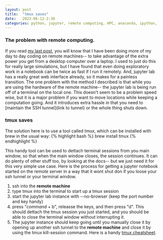 ```yaml
---
layout: post
title:  "tmux saves"
date:   2023-06-12-2:30
categories: python, jupyter, remote computing, HPC, anaconda, ipython, tmux, brew
---
```


### The problem with remote computing.
If you read [my last post](https://kylejray.github.io/python,/jupyter,/remote/computing,/hpc,/anaconda,/ipython/2023/05/01/using_jupyer_remotely.html), you will know that I have been doing more of my day to day coding on remote machines-- to take advantage of the extra power you get from a desktop computer over a laptop. I used to just do this for really large simulations, but I have found that even doing exploratory work in a notebook can be twice as fast if I run it remotely. And, jupyter lab has a really great web interface already, so it makes for a painless transition. The one problem with the method I described is that while you are using  the hardware of the remote machine-- the jupyter lab is being run off of a termiinal on the local one. This doesn't seem to be a problem speed wise, but it is a major problem if you want to move locations while keeping a computation going. And it introduces extra hassle in that you need to [maintain the SSH tunnel](link to tunnel) or the whole thing shuts down.

### tmux saves
The solution here is to use a tool called tmux, which can be installed with brew in the usual way:
{% highlight bash %}
brew install tmux
{% endhighlight %}

This handy tool can be used to dettach terminal sessions from you main window, so that when the main window closes, the session continues. It can do plenty of other stuff too, by looking at the docs-- but we just need it for this very simple use case. Here is the process for getting a jupyter notebook started on the remote server in a way that it wont shut don if you loose your ssh tunnel or your terminal window.

1. ssh into the **remote machine**
2. type tmux into the terminal to start up a tmux session
3. start the jupyter lab instance with --no-browser (keep the port number and key handy)
4. press "*command* + b", releasse the keys, and then press "d". This should dettach the tmux session you just started, and you should be able to close the terminal window without interrupting it.
5. The jupyter instance should keep going until you manually close it by opening up another ssh tunnel to the **remote machine** and close it by using the tmux kill-session command. Here is a handy [tmux cheatsheet](https://tmuxcheatsheet.com/).

